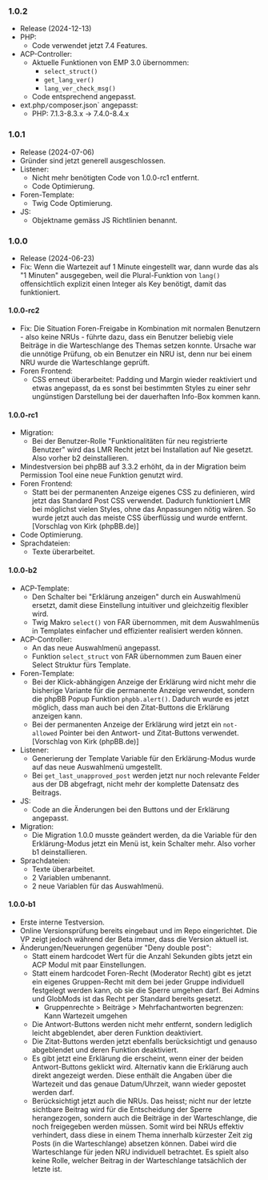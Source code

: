 ### 1.0.2
* Release (2024-12-13)
* PHP:
  * Code verwendet jetzt 7.4 Features.
* ACP-Controller:
  * Aktuelle Funktionen von EMP 3.0 übernommen:
    * `select_struct()`
	* `get_lang_ver()`
	* `lang_ver_check_msg()`
  * Code entsprechend angepasst.
* ext.php`/`composer.json` angepasst:
  * PHP: 7.1.3-8.3.x -> 7.4.0-8.4.x

### 1.0.1
* Release (2024-07-06)
* Gründer sind jetzt generell ausgeschlossen.
* Listener:
  * Nicht mehr benötigten Code von 1.0.0-rc1 entfernt.
  * Code Optimierung.
* Foren-Template:
  * Twig Code Optimierung.
* JS:
  * Objektname gemäss JS Richtlinien benannt.

### 1.0.0
* Release (2024-06-23)
* Fix: Wenn die Wartezeit auf 1 Minute eingestellt war, dann wurde das als "1 Minuten" ausgegeben, weil die Plural-Funktion von `lang()` offensichtlich explizit einen Integer als Key benötigt, damit das funktioniert.

#### 1.0.0-rc2
* Fix: Die Situation Foren-Freigabe in Kombination mit normalen Benutzern - also keine NRUs - führte dazu, dass ein Benutzer beliebig viele Beiträge in die Warteschlange des Themas setzen konnte. Ursache war die unnötige Prüfung, ob ein Benutzer ein NRU ist, denn nur bei einem NRU wurde die Warteschlange geprüft.
* Foren Frontend:
  * CSS erneut überarbeitet: Padding und Margin wieder reaktiviert und etwas angepasst, da es sonst bei bestimmten Styles zu einer sehr ungünstigen Darstellung bei der dauerhaften Info-Box kommen kann.

#### 1.0.0-rc1
* Migration:
  * Bei der Benutzer-Rolle "Funktionalitäten für neu registrierte Benutzer" wird das LMR Recht jetzt bei Installation auf Nie gesetzt. Also vorher b2 deinstallieren.
* Mindestversion bei phpBB auf 3.3.2 erhöht, da in der Migration beim Permission Tool eine neue Funktion genutzt wird.
* Foren Frontend:
  * Statt bei der permanenten Anzeige eigenes CSS zu definieren, wird jetzt das Standard Post CSS verwendet. Dadurch funktioniert LMR bei möglichst vielen Styles, ohne das Anpassungen nötig wären. So wurde jetzt auch das meiste CSS überflüssig und wurde entfernt. [Vorschlag von Kirk (phpBB.de)]
* Code Optimierung.
* Sprachdateien:
  * Texte überarbeitet.

#### 1.0.0-b2
* ACP-Template:
  * Den Schalter bei "Erklärung anzeigen" durch ein Auswahlmenü ersetzt, damit diese Einstellung intuitiver und gleichzeitig flexibler wird.
  * Twig Makro `select()` von FAR übernommen, mit dem Auswahlmenüs in Templates einfacher und effizienter realisiert werden können.
* ACP-Controller:
  * An das neue Auswahlmenü angepasst.
  * Funktion `select_struct` von FAR übernommen zum Bauen einer Select Struktur fürs Template.
* Foren-Template:
  * Bei der Klick-abhängigen Anzeige der Erklärung wird nicht mehr die bisherige Variante für die permanente Anzeige verwendet, sondern die phpBB Popup Funktion `phpbb.alert()`. Dadurch wurde es jetzt möglich, dass man auch bei den Zitat-Buttons die Erklärung anzeigen kann.
  * Bei der permanenten Anzeige der Erklärung wird jetzt ein `not-allowed` Pointer bei den Antwort- und Zitat-Buttons verwendet. [Vorschlag von Kirk (phpBB.de)]
* Listener:
  * Generierung der Template Variable für den Erklärung-Modus wurde auf das neue Auswahlmenü umgestellt.
  * Bei `get_last_unapproved_post` werden jetzt nur noch relevante Felder aus der DB abgefragt, nicht mehr der komplette Datensatz des Beitrags.
* JS:
  * Code an die Änderungen bei den Buttons und der Erklärung angepasst.
* Migration:
  * Die Migration 1.0.0 musste geändert werden, da die Variable für den Erklärung-Modus jetzt ein Menü ist, kein Schalter mehr. Also vorher b1 deinstallieren.
* Sprachdateien:
  * Texte überarbeitet.
  * 2 Variablen umbenannt.
  * 2 neue Variablen für das Auswahlmenü.

#### 1.0.0-b1
* Erste interne Testversion.
* Online Versionsprüfung bereits eingebaut und im Repo eingerichtet. Die VP zeigt jedoch während der Beta immer, dass die Version aktuell ist.
* Änderungen/Neuerungen gegenüber "Deny double post":
  * Statt einem hardcodet Wert für die Anzahl Sekunden gibts jetzt ein ACP Modul mit paar Einstellungen.
  * Statt einem hardcodet Foren-Recht (Moderator Recht) gibt es jetzt ein eigenes Gruppen-Recht mit dem bei jeder Gruppe individuell festgelegt werden kann, ob sie die Sperre umgehen darf. Bei Admins und GlobMods ist das Recht per Standard bereits gesetzt. 
    * Gruppenrechte > Beiträge > Mehrfachantworten begrenzen: Kann Wartezeit umgehen
  * Die Antwort-Buttons werden nicht mehr entfernt, sondern lediglich leicht abgeblendet, aber deren Funktion deaktiviert.
  * Die Zitat-Buttons werden jetzt ebenfalls berücksichtigt und genauso abgeblendet und deren Funktion deaktiviert.
  * Es gibt jetzt eine Erklärung die erscheint, wenn einer der beiden Antwort-Buttons geklickt wird. Alternativ kann die Erklärung auch direkt angezeigt werden. Diese enthält die Angaben über die Wartezeit und das genaue Datum/Uhrzeit, wann wieder gepostet werden darf.
  * Berücksichtigt jetzt auch die NRUs. Das heisst; nicht nur der letzte sichtbare Beitrag wird für die Entscheidung der Sperre herangezogen, sondern auch die Beiträge in der Warteschlange, die noch freigegeben werden müssen. Somit wird bei NRUs effektiv verhindert, dass diese in einem Thema innerhalb kürzester Zeit zig Posts (in die Warteschlange) absetzen können. Dabei wird die Warteschlange für jeden NRU individuell betrachtet. Es spielt also keine Rolle, welcher Beitrag in der Warteschlange tatsächlich der letzte ist.
